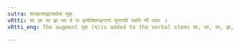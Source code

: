 ```yaml
---
sutra: शाच्छासाह्वाव्यावेपां युक्
vRtti: शा छा सा ह्वा व्या वे पा इत्येतेषामङ्गानां युगागमो भवति णौ परतः ॥
vRtti_eng: The augment युक् (य्)is added to the verbal stems शा, छा, सा, ह्वा, वे and पा before the affix णि (Causative).

---
```

